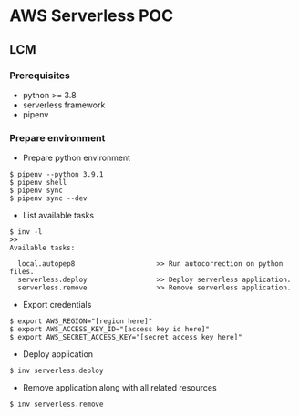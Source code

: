 # AWS Serverless POC

## LCM

### Prerequisites

- python >= 3.8
- serverless framework
- pipenv

### Prepare environment

- Prepare python environment

```
$ pipenv --python 3.9.1
$ pipenv shell
$ pipenv sync
$ pipenv sync --dev
```

- List available tasks

```
$ inv -l
>>
Available tasks:

  local.autopep8                    >> Run autocorrection on python files.
  serverless.deploy                 >> Deploy serverless application.
  serverless.remove                 >> Remove serverless application.

```

- Export credentials

```
$ export AWS_REGION="[region here]"
$ export AWS_ACCESS_KEY_ID="[access key id here]"
$ export AWS_SECRET_ACCESS_KEY="[secret access key here]"

```

- Deploy application

```
$ inv serverless.deploy
```

- Remove application along with all related resources

```
$ inv serverless.remove
```
